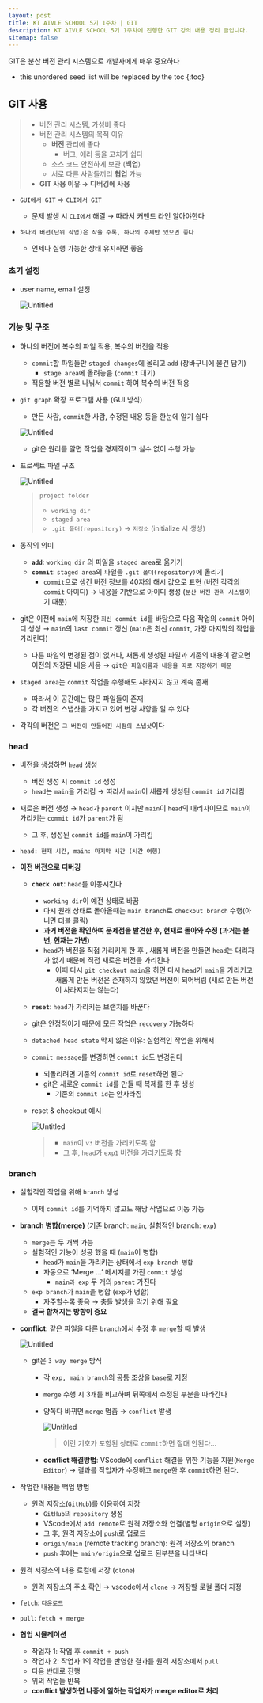 ```yaml
---
layout: post
title: KT AIVLE SCHOOL 5기 1주차 | GIT
description: KT AIVLE SCHOOL 5기 1주차에 진행한 GIT 강의 내용 정리 글입니다.
sitemap: false
---
```


GIT은 분산 버전 관리 시스템으로 개발자에게 매우 중요하다  

* this unordered seed list will be replaced by the toc
{:toc}

## GIT 사용

>- 버전 관리 시스템, 가성비 좋다
>- 버전 관리 시스템의 목적 이유
>    - **버전** 관리에 좋다
>        - 버그, 에러 등을 고치기 쉽다
>    - 소스 코드 안전하게 보관 (**백업**)
>    - 서로 다른 사람들끼리 **협업** 가능
>- **GIT 사용 이유 → 디버깅에 사용**

- `GUI에서 GIT` ⇒ `CLI에서 GIT`
    - 문제 발생 시 `CLI에서` 해결 → 따라서 커맨드 라인 알아야한다

- `하나의 버전(단위 작업)은 작을 수록, 하나의 주제만 있으면 좋다`
    - 언제나 실행 가능한 상태 유지하면 좋음
    
### 초기 설정

- user name, email 설정

    ![Untitled](/assets/img/blog/KT_AIVLE/week1/GIT/001.png)

### 기능 및 구조
- 하나의 버전에 복수의 파일 적용, 복수의 버전을 적용
    - `commit`할 파일들만 `staged changes`에 올리고 `add` (장바구니에 물건 담기)
        - `stage area`에 올려놓음 (`commit` 대기)
    - 적용할 버전 별로 나눠서 `commit` 하여 복수의 버전 적용

- `git graph` 확장 프로그램 사용 (GUI 방식)
    - 만든 사람, `commit`한 사람, 수정된 내용 등을 한눈에 알기 쉽다
    
    ![Untitled](/assets/img/blog/KT_AIVLE/week1/GIT/002.png)
    
    - git은 원리를 알면 작업을 경제적이고 실수 없이 수행 가능

- 프로젝트 파일 구조
    
    ![Untitled](/assets/img/blog/KT_AIVLE/week1/GIT/003.png)
    
    > `project folder`
    >    - `working dir`
    >    - `staged area`
    >    - `.git 폴더(repository)` → `저장소` (initialize 시 생성)
        
- 동작의 의미
    - **`add`**: `working dir` 의 파일을 `staged area`로 옮기기
    - **`commit`**: `staged area`의 파일을 `.git 폴더(repository)`에 올리기
        - `commit`으로 생긴 버전 정보를 40자의 해시 값으로 표현 (버전 각각의 `commit` 아이디) → 내용을 기반으로 아이디 생성 (`분산 버전 관리 시스템`이기 때문)

- git은 이전에 `main`에 저장한 `최신 commit id`를 바탕으로 다음 작업의 `commit` 아이디 생성 → `main`의 `last commit` 갱신 (`main`은 최신 `commit`, 가장 마지막의 작업을 가리킨다)
    - 다른 파일의 변경된 점이 없거나, 새롭게 생성된 파일과 기존의 내용이 같으면 이전의 저장된 내용 사용 → `git은 파일이름과 내용을 따로 저장하기 때문`
- `staged area`는 `commit` 작업을 수행해도 사라지지 않고 계속 존재
    - 따라서 이 공간에는 많은 파일들이 존재
    - 각 버전의 스냅샷을 가지고 있어 변경 사항을 알 수 있다
- 각각의 버전은 `그 버전이 만들어진 시점의 스냅샷`이다

### head
- 버전을 생성하면 `head` 생성
    - 버전 생성 시 `commit id` 생성
    - `head`는 `main`을 가리킴 → 따라서 `main`이 새롭게 생성된 `commit id` 가리킴
- 새로운 버전 생성 → `head`가 `parent` 이지만 `main`이 `head`의 대리자이므로 `main`이 가리키는 `commit id`가 `parent`가 됨
    - 그 후, 생성된 `commit id`를 `main`이 가리킴
- `head: 현재 시간, main: 마지막 시간 (시간 여행)`

- **이전 버전으로 디버깅**
    - **`check out`**: `head`를 이동시킨다
        - `working dir`이 예전 상태로 바꿈
        - 다시 원래 상태로 돌아올때는 `main branch`로 `checkout branch` 수행(아니면 더블 클릭)
        - **과거 버전을 확인하여 문제점을 발견한 후, 현재로 돌아와 수정 (과거는 불변, 현재는 가변)**
        - `head`가 버전을 직접 가리키게 한 후 , 새롭게 버전을 만들면 `head`는 대리자가 없기 때문에 직접 새로운 버전을 가리킨다
            - 이때 다시 `git checkout main`을 하면 다시 `head`가 `main`을 가리키고 새롭게 만든 버전은 존재하지 않았던 버전이 되어버림 (새로 만든 버전이 사라지지는 않는다)
    - **`reset`**: `head`가 가리키는 브랜치를 바꾼다
    - git은 안정적이기 때문에 모든 작업은 `recovery` 가능하다

    - `detached head state` 막지 않은 이유: 실험적인 작업을 위해서

    - `commit message`를 변경하면 `commit id`도 변경된다
        - 되돌리려면 기존의 `commit id`로 `reset`하면 된다
        - git은 새로운 `commit id`를 만들 때 복제를 한 후 생성
            - 기존의 `commit id`는 안사라짐

    - reset & checkout 예시

        ![Untitled](/assets/img/blog/KT_AIVLE/week1/GIT/004.png)

        >- `main`이 `v3` 버전을 가리키도록 함
        >- 그 후, `head`가 `exp1` 버전을 가리키도록 함

### branch
- 실험적인 작업을 위해 `branch` 생성
    - 이제 `commit id`를 기억하지 않고도 해당 작업으로 이동 가능

- **branch 병합(merge)** (기존 branch: `main`, 실험적인 branch: `exp`)
    - `merge`는 두 개씩 가능
    - 실험적인 기능이 성공 했을 때 (`main`이 병합)
        - `head`가 `main`을 가리키는 상태에서 `exp branch 병합`
        - 자동으로 ‘Merge …’ 메시지를 가진 `commit` 생성
            - `main과 exp` 두 개의 `parent` 가진다
    - `exp branch`가 `main`을 병합 (`exp`가 병합)
        - 자주할수록 좋음 → 충돌 발생을 막기 위해 필요
    - **결국 합쳐지는 방향이 중요**
    
- **conflict**: 같은 파일을 다른 `branch`에서 수정 후 `merge`할 때 발생
    
    ![Untitled](/assets/img/blog/KT_AIVLE/week1/GIT/005.png)
    
    - git은 `3 way merge` 방식
        - 각 `exp, main branch`의 공통 조상을 `base`로 지정
        - `merge` 수행 시 3개를 비교하며 뒤쪽에서 수정된 부분을 따라간다
        - 양쪽다 바뀌면 `merge` 멈춤 → `conflict` 발생
            
            ![Untitled](/assets/img/blog/KT_AIVLE/week1/GIT/006.png)
            
            >이런 기호가 포함된 상태로 `commit`하면 절대 안된다…

        - **conflict 해결방법**: VScode에 `conflict` 해결을 위한 기능을 지원(`Merge Editor`) → 결과를 작업자가 수정하고 `merge`한 후 `commit`하면 된다.
    
- 작업한 내용들 백업 방법
    - 원격 저장소(`GitHub`)를 이용하여 저장
        - `GitHub`의 `repository` 생성
        - VScode에서 `add remote`로 원격 저장소와 연결(별명 `origin`으로 설정)
        - 그 후, 원격 저장소에 `push`로 업로드
        - `origin/main` (remote tracking branch): 원격 저장소의 branch
        - `push` 후에는 `main/origin`으로 업로드 된부분을 나타낸다

- 원격 저장소의 내용 로컬에 저장 (`clone`)
    - 원격 저장소의 주소 확인 → vscode에서 `clone` → 저장할 로컬 폴더 지정
- `fetch`: `다운로드`
- `pull`: `fetch + merge`

- **협업 시뮬레이션**
    - 작업자 1: 작업 후 `commit + push`
    - 작업자 2: 작업자 1의 작업을 반영한 결과를 원격 저장소에서 `pull`
    - 다음 반대로 진행
    - 위의 작업들 반복
    - **conflict 발생하면 나중에 일하는 작업자가 merge editor로 처리**